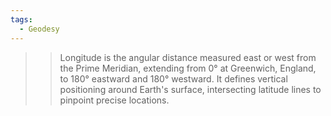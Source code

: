 ```yaml
---
tags:
  - Geodesy
---
```


>> Longitude is the angular distance measured east or west from the Prime Meridian, extending from 0° at Greenwich, England, to 180° eastward and 180° westward. It defines vertical positioning around Earth's surface, intersecting latitude lines to pinpoint precise locations.
